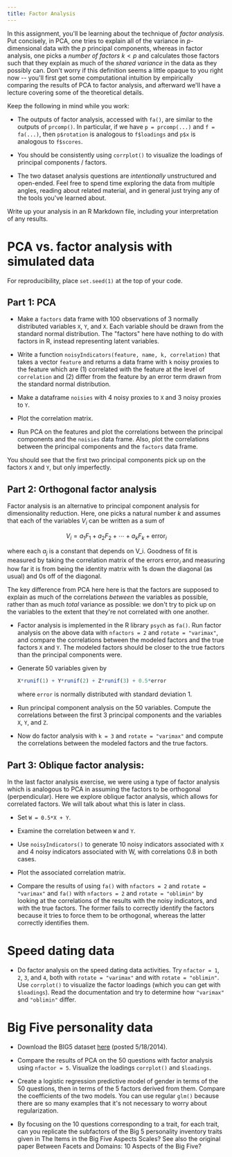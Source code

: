 ```yaml
---
title: Factor Analysis
---
```


In this assignment, you'll be learning about the technique of *factor analysis*. Put concisely, in PCA, one tries to explain all of the variance in $p$-dimensional data with the $p$ principal components, whereas in factor analysis, one picks a *number of factors* $k < p$ and calculates those factors such that they explain as much of the *shared variance* in the data as they possibly can. Don't worry if this definition seems a little opaque to you right now -- you'll first get some computational intuition by empirically comparing the results of PCA to factor analysis, and afterward we'll have a lecture covering some of the theoretical details.

Keep the following in mind while you work:

* The outputs of factor analysis, accessed with `fa()`, are similar to the outputs of `prcomp()`. In particular, if we have `p = prcomp(...)` and `f = fa(...)`, then `p$rotation` is analogous to `f$loadings` and `p$x` is analogous to `f$scores`.

* You should be consistently using `corrplot()` to visualize the loadings of principal components / factors.

* The two dataset analysis questions are *intentionally* unstructured and open-ended. Feel free to spend time exploring the data from multiple angles, reading about related material, and in general just trying any of the tools you've learned about.

Write up your analysis in an R Markdown file, including your interpretation of any results.

PCA vs. factor analysis with simulated data
===========================================

For reproducibility, place `set.seed(1)` at the top of your code.

Part 1: PCA
-----------

* Make a `factors` data frame with 100 observations of 3 normally distributed variables `X`, `Y`, and `X`. Each variable should be drawn from the standard normal distribution. The "factors" here have nothing to do with factors in R, instead representing latent variables.  

* Write a function `noisyIndicators(feature, name, k, correlation)` that takes a vector `feature` and returns a data frame with `k` noisy proxies to the feature which are (1) correlated with the feature at the level of `correlation` and (2) differ from the feature by an error term drawn from the standard normal distribution.

* Make a dataframe `noisies` with 4 noisy proxies to `X` and 3 noisy proxies to `Y`. 

* Plot the correlation matrix.

* Run PCA on the features and plot the correlations between the principal components and the `noisies` data frame. Also, plot the correlations between the principal components and the `factors` data frame.

You should see that the first two principal components pick up on the factors `X` and `Y`, but only imperfectly.

Part 2: Orthogonal factor analysis
----------------------------------
Factor analysis is an alternative to principal component analysis for dimensionality reduction. Here, one picks a natural number $k$ and assumes that each of the variables $V_i$ can be written as a sum of 

$$V_i = a_1F_1 + a_2F_2 + \cdots + a_kF_k + \mathrm{error}_i$$

where each $a_j$ is a constant that depends on V_i. Goodness of fit is measured by taking the correlation matrix of the errors $\mathrm{error}_i$ and measuring how far it is from being the identity matrix with 1s down the diagonal (as usual) and 0s off of the diagonal. 

The key difference from PCA here here is that the factors are supposed to explain as much of the correlations *between* the variables as possible, rather than as much *total* variance as possible: we don't try to pick up on the variables to the extent that they're not correlated with one another.

* Factor analysis is implemented in the R library `psych` as `fa()`. Run factor analysis on the above data with `nfactors = 2` and `rotate = "varimax"`, and compare the correlations between the modeled factors and the true factors `X` and `Y`.  The modeled factors should be closer to the true factors than the principal components were.

* Generate 50 variables given by
	
	```r
	X*runif(1) + Y*runif(2) + Z*runif(3) + 0.5*error
	```

	where `error` is normally distributed with standard deviation 1.

* Run principal component analysis on the 50 variables. Compute the correlations between the first 3 principal components and the variables `X`, `Y`, and `Z`.

* Now do factor analysis with `k = 3` and `rotate = "varimax"` and compute the correlations between the modeled factors and the true factors.


Part 3: Oblique factor analysis:
--------------------------------

In the last factor analysis exercise, we were using a type of factor analysis which is analogous to PCA in assuming the factors to be orthogonal (perpendicular). Here we explore oblique factor analysis, which allows for correlated factors. We will talk about what this is later in class.

* Set `W = 0.5*X + Y`.

* Examine the correlation between `W` and `Y`.

* Use `noisyIndicators()` to generate 10 noisy indicators associated with `X` and 4 noisy indicators associated with W, with correlations 0.8 in both cases.

* Plot the associated correlation matrix. 

* Compare the results of using `fa()` with `nfactors = 2` and `rotate = "varimax"` and `fa()` with `nfactors = 2` and `rotate = "oblimin"` by looking at the correlations of the results with the noisy indicators, and with the true factors. The former fails to correctly identify the factors because it tries to force them to be orthogonal, whereas the latter correctly identifies them.

Speed dating data
=================

* Do factor analysis on the speed dating data activities. Try `nfactor = 1`, `2`, `3`, and `4`, both with `rotate = "varimax"` and with `rotate = "oblimin"`. Use `corrplot()` to visualize the factor loadings (which you can get with `$loadings`). Read the documentation and try to determine how `"varimax"` and `"oblimin"` differ.

Big Five personality data
=========================

* Download the BIG5 dataset [here](http://personality-testing.info/_rawdata/) (posted 5/18/2014). 

* Compare the results of PCA on the 50 questions with factor analysis using `nfactor = 5`.  Visualize the loadings `corrplot()` and `$loadings`.

* Create a logistic regression predictive model of gender in terms of the 50 questions, then in terms of the 5 factors derived from them. Compare the coefficients of the two models. You can use regular `glm()` because there are so many examples that it's not necessary to worry about regularization. 

* By focusing on the 10 questions corresponding to a trait, for each trait, can you replicate the subfactors of the Big 5 personality inventory traits given in The Items in the Big Five Aspects Scales? See also the original paper Between Facets and Domains: 10 Aspects of the Big Five?